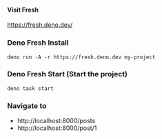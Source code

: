 

#### Visit Fresh
https://fresh.deno.dev/

### Deno Fresh Install
`deno run -A -r https://fresh.deno.dev my-project`

### Deno Fresh Start (Start the project)
`deno task start`

### Navigate to 
- http://localhost:8000/posts
- http://localhost:8000/post/1

